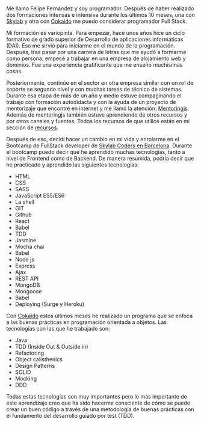 <br>

Me llamo Felipe Fernández y soy programador. Después de haber realizado dos formaciones intensas e intensiva durante los últimos 10 meses, una con [Skylab](skylabcoders.com) y otra con [Cokaido](https://cokaido.com/) me puedo considerar programador Full Stack. 

Mi formación es variopinta. Para empezar, hace unos años hice un ciclo formativo de grado superior de Desarrollo de aplicaciones informáticas (DAI). Eso me sirvió para iniciarme en el mundo de la programación. Después, tras pasar por una carrera de letras que me ayudó a formarme como persona, empecé a trabajar en una empresa de alojamiento web y dominios. Fue una experiencia gratificante que me enseño muchísimas cosas. 

Posteriormente, continúe en el sector en otra empresa similar con un rol de soporte se segundo nivel y con muchas tareas de técnico de sistemas. Durante esa etapa de más de un año y medio estuve compaginando el trabajo con formación autodidacta y con la ayuda de un proyecto de mentorizaje que encontré en internet y me llamó la atención: [Mentoringjs](http://mentoringjs.com/). Además de mentoringjs también estuve aprendiendo de otros recursos y por otros canales y fuentes. Todos los recursos de que utilicé están en mi sección de [recursos](https://felipefcor.github.io/recursos).

Después de eso, decidí hacer un cambio en mi vida y enrolarme en el Bootcamp de FullStack developer de [Skylab Coders en Barcelona](skylabcoders.com). Durante el bootcamp puedo decir que he aprendido muchas tecnologías, tanto a nivel de Frontend como de Backend. De manera resumida, podría decir que he practicado y aprendido las siguientes tecnologías:


- HTML
- CSS
- SASS
- JavaScript ES5/ES6
- La shell
- GIT
- Github
- React
- Babel
- TDD
- Jasmine
- Mocha chai
- Babel
- Node js
- Express
- Ajax
- REST API
- MongoDB
- Mongoose
- Babel
- Deploying (Surge y Heroku)

Con [Cokaido](https://cokaido.com/) estos últimos meses he realizado un programa que se enfoca a las buenas prácticas en programación orientada a objetos. Las tecnologías con las que he trabajado son:

- Java
- TDD (Inside Out & Outside in)
- Refactoring 
- Object calisthenics 
- Design Patterns 
- SOLID
- Mocking
- DDD

Todas estas tecnologías son muy importantes pero lo más importante de este aprendizaje creo que ha sido hacerme consciente de cómo se puede crear un buen código a través de una metodología de buenas prácticas con el fundamento del desarrollo guíado por test (TDD).